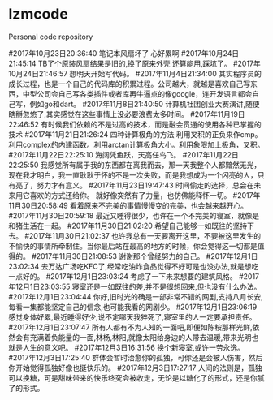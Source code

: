 # lzmcode
Personal code repository 

#2017年10月23日20:36:40 笔记本风扇坏了 心好累啊
#2017年10月24日21:45:14 TB了个原装风扇结果是旧的,换了原来外壳 还算能用,踩坑了。
#2017年10月24日21:46:57 想明天开始写代码。
#2017年11月4日21:34:00 其实程序员的成长过程，也是一个自己的代码库的积累过程。公司越大，就越是喜欢自己写东西，中型公司会自己写各类插件或者库再牛逼点的像google，连开发语言都会自己写，例如go和dart。
#2017年11月8日21:40:50 计算机社团创业大赛演讲,随便瞎掰忽悠了,其实感觉在这些事情上没必要浪费太多时间。
#2017年11月19日22:46:52 有时候我们依赖的不是过高的技术，而是融会贯通的使用各种已掌握的技术
#2017年11月21日21:26:24 四种计算极角的方法 利用叉积的正负来作cmp。利用complex的内建函数。利用arctan计算极角大小。利用象限加上极角，叉积。
#2017年11月22日22:25:10 海阔凭鱼跃，天高任鸟飞。
#2017年11月22日22:25:50 我感觉所有属于我的东西都在离我而去，那一天我整个人都黯然无光，现在我才明白，我一直耿耿于怀的不是一次失败，而是我想成为一个闪亮的人，只有亮了，努力才有意义。
#2017年11月23日19:47:43 时间偷走的选择，总会在未来用它喜欢的方式还给你。  就好像突然有了力量，也仿佛能释怀一切。
#2017年11月30日20:58:49 看着原来不完美的事情慢慢变的完美，也会越来越开心。
#2017年11月30日20:59:18 最近又睡得很少，也许在一个不完美的寝室，就像是和猪生活在一起。
#2017年11月30日21:02:20 希望自己能够一如既往的坚持下去。
#2017年11月30日21:02:37 也许我总有一天要离开这里，不要被这里发生的不愉快的事情所牵制住。当你最后站在最高的地方的时候，你会觉得这一切都是值得的。
#2017年11月30日21:08:53 谢谢那个曾经努力的自己。
#2017年12月1日23:02:34 去万达广场吃KFC了,经常吃油炸食品觉得不好可是也没办法,就是想吃一点好的。
#2017年12月1日23:03:24 考虑了一下未来想要的建筑风格。
#2017年12月1日23:03:55 寝室还是一如既往的差,并不是很想回来,但也没有什么办法。
#2017年12月1日23:04:44 你好,旧时光的确是一部非常不错的网剧,支持八月长安,每看一集都能坚定自己的信念,也可能我看的网剧少。
#2017年12月1日23:06:19 感觉身体好累,最近睡得好少,说不定哪天我猝死了,寝室里的人一定要承担责任。
#2017年12月1日23:07:47 所有人都有不为人知的一面吧,即便如陈桉那样光鲜,依然会有充满着负能量的一面,林杨,林阳,就像太阳给身边的人带去温暖,带来光明也就是人生的意义吧。
#2017年12月3日16:31:56 换个新寝室,或许一劳永逸。
#2017年12月3日17:25:40 群体会暂时治愈你的孤独，可你还是会被人伤害，然后你开始觉得孤独好像也挺快乐的。
#2017年12月3日17:27:17 人间的法则是，孤独可以换糖，可是甜味带来的快乐终究会被收走，无论是以糖化了的形式，还是你腻了的形式。